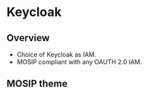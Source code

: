 # Keycloak

## Overview
* Choice of Keycloak as IAM. 
* MOSIP compliant with any OAUTH 2.0 IAM. 

## MOSIP theme

